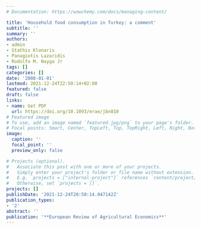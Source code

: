 ```yaml
---
# Documentation: https://wowchemy.com/docs/managing-content/

title: 'Household food consumption in Turkey: a comment'
subtitle: ''
summary: ''
authors:
- admin
- Stathis Klonaris
- Panagiotis Lazaridis
- Rodolfo M. Nayga Jr
tags: []
categories: []
date: '2008-01-01'
lastmod: 2021-12-24T22:50:14+02:00
featured: false
draft: false
links: 
- name: Get PDF
  url: https://doi.org/10.1093/erae/jbn010
# Featured image
# To use, add an image named `featured.jpg/png` to your page's folder.
# Focal points: Smart, Center, TopLeft, Top, TopRight, Left, Right, BottomLeft, Bottom, BottomRight.
image:
  caption: ''
  focal_point: ''
  preview_only: false

# Projects (optional).
#   Associate this post with one or more of your projects.
#   Simply enter your project's folder or file name without extension.
#   E.g. `projects = ["internal-project"]` references `content/project/deep-learning/index.md`.
#   Otherwise, set `projects = []`.
projects: []
publishDate: '2021-12-24T20:50:14.047142Z'
publication_types:
- '2'
abstract: ''
publication: '**European Review of Agricultural Economics**'
---
```

